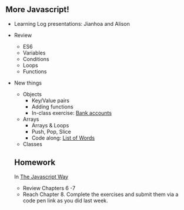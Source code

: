 ## More Javascript!

* Learning Log presentations: Jianhoa and Alison 

* Review
  * ES6
  * Variables
  * Conditions
  * Loops
  * Functions

* New things
  * Objects
    * Key/Value pairs
    * Adding functions
    * In-class exercise: [Bank accounts](https://github.com/thejsway/thejsway/blob/master/manuscript/chapter06.md#modeling-a-bank-account)
  * Arrays
    * Arrays & Loops
    * Push, Pop, Slice
    * Code along: [List of Words](https://github.com/thejsway/thejsway/blob/master/manuscript/chapter07.md#list-of-words)
  * Classes

  ## Homework
  In [The Javascript Way](https://github.com/thejsway/thejsway)
    * Review Chapters 6 -7 
    * Reach Chapter 8. Complete the exercises and submit them via a code pen link as you did last week.


